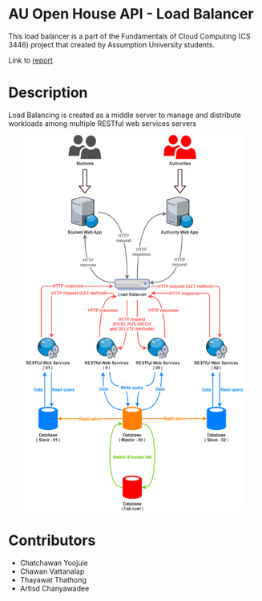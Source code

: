 # AU Open House API - Load Balancer

This load balancer is a part of the Fundamentals of Cloud Computing (CS 3446) project that created by Assumption University students.

Link to [report](docs/report.pdf)

# Description

Load Balancing is created as a middle server to manage and distribute workloads among multiple RESTful web services servers

<p align="center">
    <img src="docs/System Architecture.png" height="750px">
</p>

# Contributors

- Chatchawan Yoojuie
- Chawan Vattanalap
- Thayawat Thathong
- Artisd Chanyawadee
